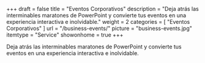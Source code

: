 +++
draft 			= false
title 			= "Eventos Corporativos"
description		= "Deja atrás las interminables maratones de PowerPoint y convierte tus eventos en una experiencia interactiva e inolvidable."
weight			= 2
categories		= [ "Eventos Corporativos" ]
url 				= "/business-events/"
picture			= "business-events.jpg"
itemtype		= "Service"
showonhome		= true
+++

Deja atrás las interminables maratones de PowerPoint y convierte tus eventos en una experiencia interactiva e inolvidable.